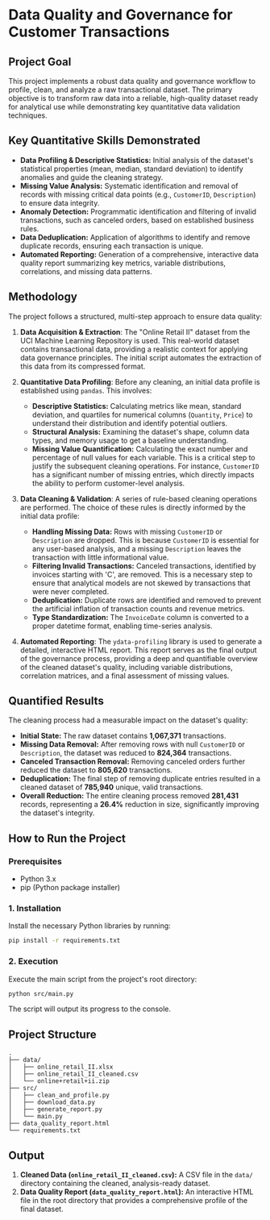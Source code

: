 # Data Quality and Governance for Customer Transactions

## Project Goal

This project implements a robust data quality and governance workflow to profile, clean, and analyze a raw transactional dataset. The primary objective is to transform raw data into a reliable, high-quality dataset ready for analytical use while demonstrating key quantitative data validation techniques.

## Key Quantitative Skills Demonstrated

*   **Data Profiling & Descriptive Statistics:** Initial analysis of the dataset's statistical properties (mean, median, standard deviation) to identify anomalies and guide the cleaning strategy.
*   **Missing Value Analysis:** Systematic identification and removal of records with missing critical data points (e.g., `CustomerID`, `Description`) to ensure data integrity.
*   **Anomaly Detection:** Programmatic identification and filtering of invalid transactions, such as canceled orders, based on established business rules.
*   **Data Deduplication:** Application of algorithms to identify and remove duplicate records, ensuring each transaction is unique.
*   **Automated Reporting:** Generation of a comprehensive, interactive data quality report summarizing key metrics, variable distributions, correlations, and missing data patterns.

## Methodology

The project follows a structured, multi-step approach to ensure data quality:

1.  **Data Acquisition & Extraction**: The "Online Retail II" dataset from the UCI Machine Learning Repository is used. This real-world dataset contains transactional data, providing a realistic context for applying data governance principles. The initial script automates the extraction of this data from its compressed format.

2.  **Quantitative Data Profiling**: Before any cleaning, an initial data profile is established using `pandas`. This involves:
    *   **Descriptive Statistics:** Calculating metrics like mean, standard deviation, and quartiles for numerical columns (`Quantity`, `Price`) to understand their distribution and identify potential outliers.
    *   **Structural Analysis:** Examining the dataset's shape, column data types, and memory usage to get a baseline understanding.
    *   **Missing Value Quantification:** Calculating the exact number and percentage of null values for each variable. This is a critical step to justify the subsequent cleaning operations. For instance, `CustomerID` has a significant number of missing entries, which directly impacts the ability to perform customer-level analysis.

3.  **Data Cleaning & Validation**: A series of rule-based cleaning operations are performed. The choice of these rules is directly informed by the initial data profile:
    *   **Handling Missing Data:** Rows with missing `CustomerID` or `Description` are dropped. This is because `CustomerID` is essential for any user-based analysis, and a missing `Description` leaves the transaction with little informational value.
    *   **Filtering Invalid Transactions:** Canceled transactions, identified by invoices starting with 'C', are removed. This is a necessary step to ensure that analytical models are not skewed by transactions that were never completed.
    *   **Deduplication:** Duplicate rows are identified and removed to prevent the artificial inflation of transaction counts and revenue metrics.
    *   **Type Standardization:** The `InvoiceDate` column is converted to a proper datetime format, enabling time-series analysis.

4.  **Automated Reporting**: The `ydata-profiling` library is used to generate a detailed, interactive HTML report. This report serves as the final output of the governance process, providing a deep and quantifiable overview of the cleaned dataset's quality, including variable distributions, correlation matrices, and a final assessment of missing values.

## Quantified Results

The cleaning process had a measurable impact on the dataset's quality:

*   **Initial State:** The raw dataset contains **1,067,371** transactions.
*   **Missing Data Removal:** After removing rows with null `CustomerID` or `Description`, the dataset was reduced to **824,364** transactions.
*   **Canceled Transaction Removal:** Removing canceled orders further reduced the dataset to **805,620** transactions.
*   **Deduplication:** The final step of removing duplicate entries resulted in a cleaned dataset of **785,940** unique, valid transactions.
*   **Overall Reduction:** The entire cleaning process removed **281,431** records, representing a **26.4%** reduction in size, significantly improving the dataset's integrity.

## How to Run the Project

### Prerequisites

*   Python 3.x
*   pip (Python package installer)

### 1. Installation

Install the necessary Python libraries by running:

```bash
pip install -r requirements.txt
```

### 2. Execution

Execute the main script from the project's root directory:

```bash
python src/main.py
```

The script will output its progress to the console.

## Project Structure

```
.
├── data/
│   ├── online_retail_II.xlsx
│   ├── online_retail_II_cleaned.csv
│   └── online+retail+ii.zip
├── src/
│   ├── clean_and_profile.py
│   ├── download_data.py
│   ├── generate_report.py
│   └── main.py
├── data_quality_report.html
└── requirements.txt
```

## Output

1.  **Cleaned Data (`online_retail_II_cleaned.csv`):** A CSV file in the `data/` directory containing the cleaned, analysis-ready dataset.
2.  **Data Quality Report (`data_quality_report.html`):** An interactive HTML file in the root directory that provides a comprehensive profile of the final dataset.

